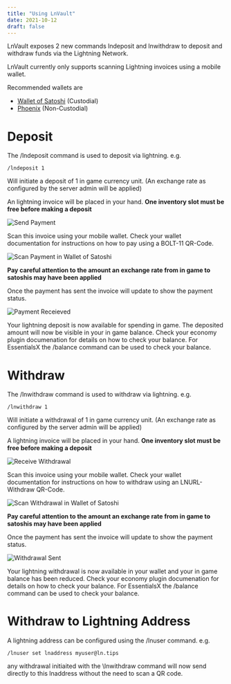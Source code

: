 ```yaml
---
title: "Using LnVault"
date: 2021-10-12
draft: false
---
```

LnVault exposes 2 new commands lndeposit and lnwithdraw to deposit and withdraw funds via the Lightning Network.
<!--more-->  
LnVault currently only supports scanning Lightning invoices using a mobile wallet.

Recommended wallets are
- [Wallet of Satoshi](https://www.walletofsatoshi.com/) (Custodial)
- [Phoenix](https://phoenix.acinq.co/) (Non-Custodial)

# Deposit

The /lndeposit command is used to deposit via lightning. e.g.

 ```console
/lndeposit 1
```
Will initiate a deposit of 1 in game currency unit. (An exchange rate as configured by the server admin will be applied)

An lightning invoice will be placed in your hand. **One inventory slot must be free before making a deposit**

![Send Payment](images/sendpayment.png)

Scan this invoice using your mobile wallet. Check your wallet documentation for instructions on how to pay using a BOLT-11 QR-Code.

![Scan Payment in Wallet of Satoshi](images/sendpayment-wos.png)

**Pay careful attention to the amount an exchange rate from in game to satoshis may have been applied**

Once the payment has sent the invoice will update to show the payment status.

![Payment Receieved](images/paymentreceived.png)

Your lightning deposit is now available for spending in game. The deposited amount will now be visible in your in game balance. Check your economy plugin documenation for details on how to check your balance. For EssentialsX the /balance command can be used to check your balance.

 # Withdraw

The /lnwithdraw command is used to withdraw via lightning. e.g.

 ```console
/lnwithdraw 1
```
Will initiate a withdrawal of 1 in game currency unit. (An exchange rate as configured by the server admin will be applied)

A lightning invoice will be placed in your hand. **One inventory slot must be free before making a deposit**

![Receive Withdrawal](images/receivewithdrawal.png)

Scan this invoice using your mobile wallet. Check your wallet documentation for instructions on how to withdraw using an LNURL-Withdraw QR-Code.

![Scan Withdrawal in Wallet of Satoshi](images/receivewithdrawal-wos.png)

**Pay careful attention to the amount an exchange rate from in game to satoshis may have been applied**

Once the payment has sent the invoice will update to show the payment status.

![Withdrawal Sent](images/withdrawalsent.png)

Your lightning withdrawal is now available in your wallet and your in game balance has been reduced. Check your economy plugin documenation for details on how to check your balance. For EssentialsX the /balance command can be used to check your balance.

# Withdraw to Lightning Address

A lightning address can be configured using the /lnuser command. e.g.

```console
/lnuser set lnaddress myuser@ln.tips
```

any withdrawal initiaited with the \lnwithdraw command will now send directly to this lnaddress without the need to scan a QR code.

